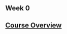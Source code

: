 ## Week 0

## [Course Overview](https://docs.google.com/document/d/1r2pSqc7FlhUtdDuZNna0ZDcXbQ0GtD6VAHv_wx4YXPU/edit?usp=sharing)